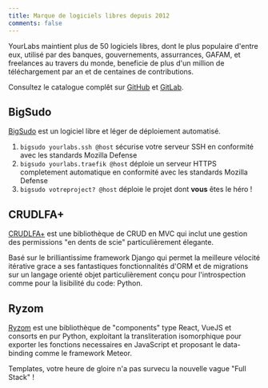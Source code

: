 ```yaml
---
title: Marque de logiciels libres depuis 2012
comments: false
---
```


YourLabs maintient plus de 50 logiciels libres, dont le plus populaire d'entre
eux, utilisé par des banques, gouvernements, assurrances, GAFAM, et freelances
au travers du monde, beneficie de plus d'un million de téléchargement par an et
de centaines de contributions.

Consultez le catalogue complêt sur [GitHub](https://github.com/yourlabs) et
[GitLab](https://yourlabs.io/oss).

## BigSudo

[BigSudo](https://yourlabs.io/oss/bigsudo) est un logiciel libre et léger de déploiement automatisé.

1. `bigsudo yourlabs.ssh @host` sécurise votre serveur SSH en conformité avec les standards Mozilla Defense
2. `bigsudo yourlabs.traefik @host` déploie un serveur HTTPS completement automatique en conformité avec les standards Mozilla Defense
3. `bigsudo votreproject? @host` déploie le projet dont **vous** êtes le héro !

## CRUDLFA+

[CRUDLFA+](https://yourlabs.io/oss/crudlfap) est une bibliothèque de CRUD en
MVC qui inclut une gestion des permissions "en dents de scie" particulièrement
élegante.

Basé sur le brilliantissime framework Django qui permet la meilleure vélocité
itérative grace a ses fantastiques fonctionnalités d'ORM et de migrations sur
un langage orienté objet particulièrement conçu pour l'introspection comme pour
la lisibilité du code: Python.

## Ryzom

[Ryzom](https://yourlabs.io/oss/ryzom) est une bibliothèque de "components"
type React, VueJS et consorts en pur Python, exploitant la transliteration
isomorphique pour exporter les fonctions necessaires en JavaScript et proposant
le data-binding comme le framework Meteor.

Templates, votre heure de gloire n'a pas survecu la nouvelle vague "Full Stack"
!
